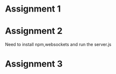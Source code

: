 <h1>Assignment 1</h1>
<a href="https://gunvanth.github.io/xenosis_tasks3/Assignment_1/index.html"></a>


<h1>Assignment 2</h1>
<p>Need to install npm,websockets and run the server.js</p>
<a href="https://gunvanth.github.io/xenosis_tasks3/Assignment_1/index.html"></a>

<h1>Assignment 3</h1>
<a href=""></a>
